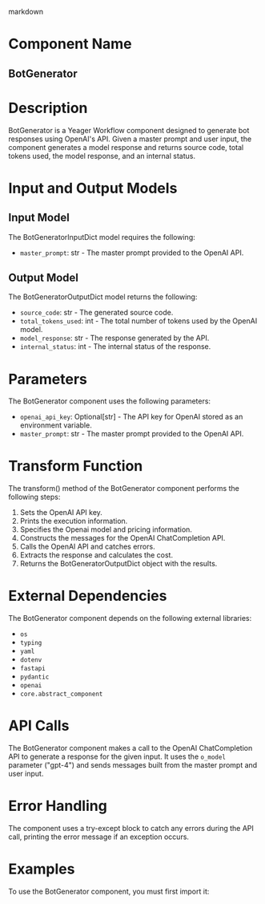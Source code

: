 markdown
# Component Name

## BotGenerator

# Description

BotGenerator is a Yeager Workflow component designed to generate bot responses using OpenAI's API. Given a master prompt and user input, the component generates a model response and returns source code, total tokens used, the model response, and an internal status.

# Input and Output Models

## Input Model

The BotGeneratorInputDict model requires the following:

- `master_prompt`: str - The master prompt provided to the OpenAI API.

## Output Model

The BotGeneratorOutputDict model returns the following:

- `source_code`: str - The generated source code.
- `total_tokens_used`: int - The total number of tokens used by the OpenAI model.
- `model_response`: str - The response generated by the API.
- `internal_status`: int - The internal status of the response.

# Parameters

The BotGenerator component uses the following parameters:

- `openai_api_key`: Optional[str] - The API key for OpenAI stored as an environment variable.
- `master_prompt`: str - The master prompt provided to the OpenAI API.

# Transform Function

The transform() method of the BotGenerator component performs the following steps:

1. Sets the OpenAI API key.
2. Prints the execution information.
3. Specifies the Openai model and pricing information.
4. Constructs the messages for the OpenAI ChatCompletion API.
5. Calls the OpenAI API and catches errors.
6. Extracts the response and calculates the cost.
7. Returns the BotGeneratorOutputDict object with the results.

# External Dependencies

The BotGenerator component depends on the following external libraries:

- `os`
- `typing`
- `yaml`
- `dotenv`
- `fastapi`
- `pydantic`
- `openai`
- `core.abstract_component`

# API Calls

The BotGenerator component makes a call to the OpenAI ChatCompletion API to generate a response for the given input. It uses the `o_model` parameter ("gpt-4") and sends messages built from the master prompt and user input.

# Error Handling

The component uses a try-except block to catch any errors during the API call, printing the error message if an exception occurs.

# Examples

To use the BotGenerator component, you must first import it:

